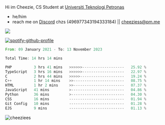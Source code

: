  Hi im Cheezie, CS Student at [Universiti Teknologi Petronas](https://www.utp.edu.my/Pages/Home.aspx)


- he/him  
- reach me on [Discord](https://discord.gg/R2zcmRMQym) chzs (496977343194333184) || [cheeziess@pm.me](mailto:cheeziess@pm.me) 

![](https://discord.c99.nl/widget/theme-3/496977343194333184.png)

[![spotify-github-profile](https://spotify-github-profile.vercel.app/api/view?uid=guwmvkhyh85uvierjzp9buh87&cover_image=true&theme=default&show_offline=true&bar_color=53b14f&bar_color_cover=true)](https://spotify-github-profile.vercel.app/api/view?uid=guwmvkhyh85uvierjzp9buh87&redirect=true)
<!--START_SECTION:waka-->

```rust
From: 09 January 2021 - To: 13 November 2023

Total Time: 14 hrs 14 mins

PHP          3 hrs 41 mins   >>>>>>-------------------   25.92 %
TypeScript   3 hrs 16 mins   >>>>>>-------------------   22.97 %
C            2 hrs 44 mins   >>>>>--------------------   19.24 %
C++          1 hr 14 mins    >>-----------------------   08.75 %
HTML         1 hr 2 mins     >>-----------------------   07.37 %
JavaScript   41 mins         >------------------------   04.86 %
Python       36 mins         >------------------------   04.30 %
CSS          16 mins         -------------------------   01.94 %
Git Config   10 mins         -------------------------   01.28 %
EJS          9 mins          -------------------------   01.13 %
```

<!--END_SECTION:waka-->
<img src="https://komarev.com/ghpvc/?username=cheeziess&color=431c53" alt="cheeziees">
